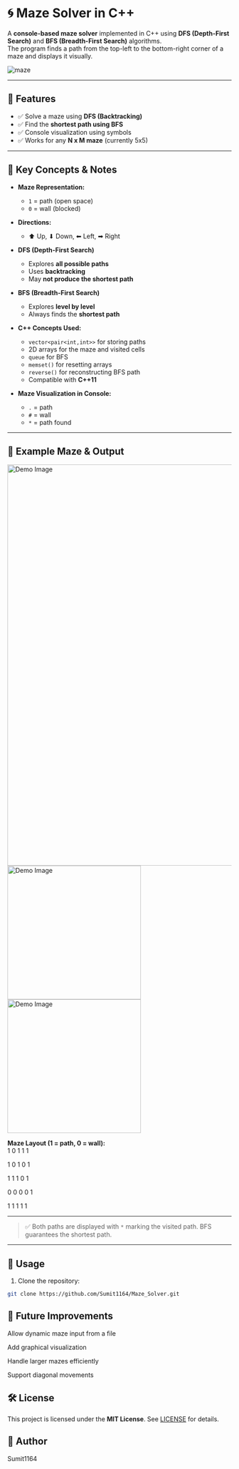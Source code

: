 # 🌀 Maze Solver in C++  

A **console-based maze solver** implemented in C++ using **DFS (Depth-First Search)** and **BFS (Breadth-First Search)** algorithms.  
The program finds a path from the top-left to the bottom-right corner of a maze and displays it visually.  


![maze](https://github.com/user-attachments/assets/77936255-89bc-4a78-8157-d9a66bb3f43f)


---

## 📝 Features

- ✅ Solve a maze using **DFS (Backtracking)**  
- ✅ Find the **shortest path using BFS**  
- ✅ Console visualization using symbols  
- ✅ Works for any **N x M maze** (currently 5x5)  

---

## 🔑 Key Concepts & Notes

- **Maze Representation:**  
  - `1` = path (open space)  
  - `0` = wall (blocked)  

- **Directions:**  
  - ⬆ Up, ⬇ Down, ⬅ Left, ➡ Right  

- **DFS (Depth-First Search)**  
  - Explores **all possible paths**  
  - Uses **backtracking**  
  - May **not produce the shortest path**  

- **BFS (Breadth-First Search)**  
  - Explores **level by level**  
  - Always finds the **shortest path**  

- **C++ Concepts Used:**  
  - `vector<pair<int,int>>` for storing paths  
  - 2D arrays for the maze and visited cells  
  - `queue` for BFS  
  - `memset()` for resetting arrays  
  - `reverse()` for reconstructing BFS path  
  - Compatible with **C++11**  

- **Maze Visualization in Console:**  
  - `.` = path  
  - `#` = wall  
  - `*` = path found  

---

## 🎨 Example Maze & Output

<img src="https://github.com/user-attachments/assets/bcc5fa8b-3666-4802-8bf1-8fb8adf881ac" alt="Demo Image" width="900px"/>
<img src="https://github.com/user-attachments/assets/1840ebf5-d548-409d-bcde-90a139c744ea" alt="Demo Image" width="300"/>
<img src="https://github.com/user-attachments/assets/c489996b-f5c7-41dd-9503-8e94c77b52aa" alt="Demo Image" width="300"/>



**Maze Layout (1 = path, 0 = wall):**  
1 0 1 1 1

1 0 1 0 1

1 1 1 0 1

0 0 0 0 1

1 1 1 1 1


---



> ✅ Both paths are displayed with `*` marking the visited path. BFS guarantees the shortest path.  

---

## 📂 Usage

1. Clone the repository:

```bash
git clone https://github.com/Sumit1164/Maze_Solver.git


```


## 🎯 Future Improvements

Allow dynamic maze input from a file

Add graphical visualization

Handle larger mazes efficiently

Support diagonal movements


## 🛠 License

This project is licensed under the **MIT License**. See [LICENSE](./LICENSE) for details.


## 📌 Author

Sumit1164
